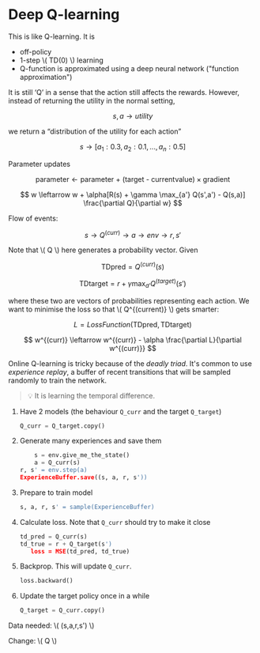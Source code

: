 # Deep Q-learning

This is like Q-learning. It is

- off-policy
- 1-step \\( TD(0) \\) learning
- Q-function is approximated using a deep neural network ("function approximation")

It is still ‘Q’ in a sense that the action still affects the rewards. However, instead of returning the utility in the normal setting,

$$
s,a \rightarrow utility
$$

we return a “distribution of the utility for each action”

$$
s \rightarrow [a_1: 0.3, a_2: 0.1, ..., a_n: 0.5]
$$

Parameter updates

$$
\text{parameter} \leftarrow \text{parameter + (target - currentvalue)} \times \text{gradient}
$$

$$
w \leftarrow w + \alpha[R(s) + \gamma \max_{a'} Q(s',a') - Q(s,a)] \frac{\partial Q}{\partial w}
$$

Flow of events:

$$
s \rightarrow Q^{(curr)} \rightarrow a \rightarrow env \rightarrow r, s'
$$

Note that \\( Q \\) here generates a probability vector. Given

$$
\text{TDpred} = Q^{(curr)}(s)
$$

$$
\text{TDtarget} = r + \gamma \max_{a'} Q^{(target)}(s')
$$

where these two are vectors of probabilities representing each action. We want to minimise the loss so that \\( Q^{(current)} \\) gets smarter:

$$
L = LossFunction(\text{TDpred}, \text{TDtarget})
$$

$$
w^{(curr)} \leftarrow w^{(curr)} - \alpha \frac{\partial L}{\partial w^{(curr)}}
$$

Online Q-learning is tricky because of the *deadly triad*. It's common to use *experience replay*, a buffer of recent transitions that will be sampled randomly to train the network.

> 💡 It is learning the temporal difference.

1. Have 2 models (the behaviour `Q_curr` and  the target `Q_target`)
    
    ```python
    Q_curr = Q_target.copy()
    ```
    
2. Generate many experiences and save them
    
    ```python
        s = env.give_me_the_state()
        a = Q_curr(s)
    r, s' = env.step(a)
    ExperienceBuffer.save((s, a, r, s'))
    ```
    
3. Prepare to train model
    
    ```python
    s, a, r, s' = sample(ExperienceBuffer)
    ```
    
4. Calculate loss. Note that `Q_curr` should try to make it close
    
    ```python
    td_pred = Q_curr(s)
    td_true = r + Q_target(s')
       loss = MSE(td_pred, td_true)
    ```
    
5. Backprop. This will update `Q_curr`.
    
    ```python
    loss.backward()
    ```
    
6. Update the target policy once in a while
    
    ```python
    Q_target = Q_curr.copy()
    ```
    

Data needed: \\( (s,a,r,s') \\)

Change: \\( Q \\)
